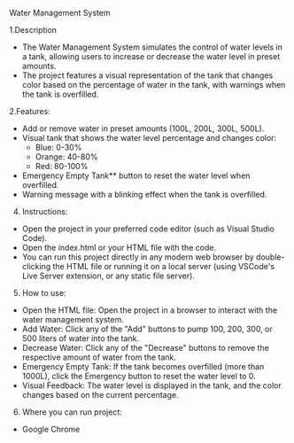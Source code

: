  Water Management System

 1.Description
 - The Water Management System simulates the control of water levels in a tank, allowing users to increase or decrease the water level in preset amounts. 
 - The project features a visual representation of the tank that changes color based on the percentage of water in the tank, with warnings when the tank is overfilled.

2.Features:
- Add or remove water in preset amounts (100L, 200L, 300L, 500L).
- Visual tank that shows the water level percentage and changes color:
  - Blue: 0-30%
  - Orange: 40-80%
  - Red: 80-100%
- Emergency Empty Tank** button to reset the water level when overfilled.
- Warning message with a blinking effect when the tank is overfilled.

4. Instructions:
 - Open the project in your preferred code editor (such as Visual Studio Code).
 - Open the index.html or your HTML file with the code.
 - You can run this project directly in any modern web browser by double-clicking the HTML file or running it on a local server 
   (using VSCode's Live Server extension, or any static file server).

 5. How to use:
 - Open the HTML file: Open the project in a browser to interact with the water management system.
 - Add Water: Click any of the "Add" buttons to pump 100, 200, 300, or 500 liters of water into the tank.
 - Decrease Water: Click any of the "Decrease" buttons to remove the respective amount of water from the tank.
 - Emergency Empty Tank: If the tank becomes overfilled (more than 1000L), click the Emergency button to reset the water level to 0.
 - Visual Feedback: The water level is displayed in the tank, and the color changes based on the current percentage.

6. Where you can run project:
 - Google Chrome 
